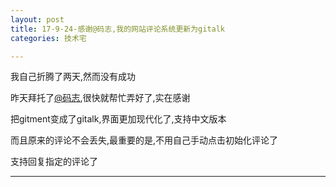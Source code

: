 ```yaml
---
layout: post
title: 17-9-24-感谢@码志,我的网站评论系统更新为gitalk
categories: 技术宅

---
```


我自己折腾了两天,然而没有成功

昨天拜托了[@码志](http://mazhuang.org/),很快就帮忙弄好了,实在感谢

把gitment变成了gitalk,界面更加现代化了,支持中文版本

而且原来的评论不会丢失,最重要的是,不用自己手动点击初始化评论了

支持回复指定的评论了



---
<body>

<!-- UY BEGIN -->
<div id="uyan_frame"></div>
<script type="text/javascript" src="http://v2.uyan.cc/code/uyan.js?uid=2144771"></script>
<!-- UY END -->

</body>


